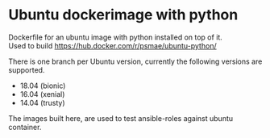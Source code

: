 # Ubuntu dockerimage with python
Dockerfile for an ubuntu image with python installed on top of it.  
Used to build https://hub.docker.com/r/psmae/ubuntu-python/  

There is one branch per Ubuntu version, currently the following 
versions are supported.  

 - 18.04 (bionic)  
 - 16.04 (xenial)  
 - 14.04 (trusty)  

The images built here, are used to test ansible-roles against ubuntu container. 
